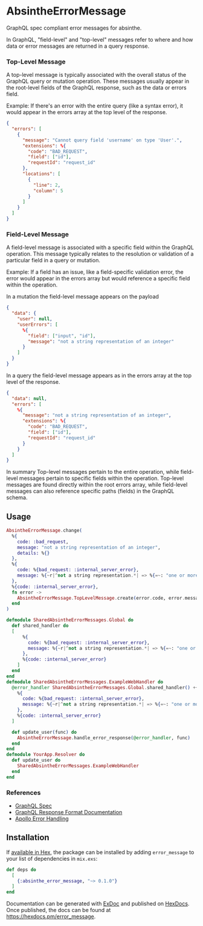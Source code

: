 # AbsintheErrorMessage

GraphQL spec compliant error messages for absinthe.

In GraphQL, "field-level" and "top-level" messages refer to where and how data or error messages are returned in a query response.

### Top-Level Message

A top-level message is typically associated with the overall status of the GraphQL query or mutation operation.
These messages usually appear in the root-level fields of the GraphQL response, such as the data or errors field.

Example: If there's an error with the entire query (like a syntax error), it would appear in the errors array at
the top level of the response.

```json
{
  "errors": [
    {
      "message": "Cannot query field 'username' on type 'User'.",
      "extensions": %{
        "code": "BAD_REQUEST",
        "field": ["id"],
        "requestId": "request_id"
      },
      "locations": [
        {
          "line": 2,
          "column": 5
        }
      ]
    }
  ]
}
```

###  Field-Level Message

A field-level message is associated with a specific field within the GraphQL operation.
This message typically relates to the resolution or validation of a particular field in a query or mutation.

Example: If a field has an issue, like a field-specific validation error, the error would appear in the errors
array but would reference a specific field within the operation.

In a mutation the field-level message appears on the payload

```json
{
  "data": {
    "user": null,
    "userErrors": [
      %{
        "field": ["input", "id"],
        "message": "not a string representation of an integer"
      }
    ]
  }
}
```

In a query the field-level message appears as in the errors array at the top level of the response.

```json
{
  "data": null,
  "errors": [
    %{
      "message": "not a string representation of an integer",
      "extensions": %{
        "code": "BAD_REQUEST",
        "field": ["id"],
        "requestId": "request_id"
      }
    }
  ]
}
```

In summary Top-level messages pertain to the entire operation, while field-level messages pertain to specific fields within the operation. Top-level messages are found directly within the root errors array, while field-level messages can also reference specific paths (fields) in the GraphQL schema.

## Usage

```elixir
AbsintheErrorMessage.change(
  %{
    code: :bad_request,
    message: "not a string representation of an integer",
    details: %{}
  },
  %{
    code: %{bad_request: :internal_server_error},
    message: %{~r|^not a string representation.*| => %{=~: "one or more arguments are invalid"}}
  },
  %{code: :internal_server_error},
  fn error ->
    AbsintheErrorMessage.TopLevelMessage.create(error.code, error.message, error.details)
  end
)
```

```elixir
defmodule SharedAbsintheErrorMessages.Global do
  def shared_handler do
  [
      %{
        code: %{bad_request: :internal_server_error},
        message: %{~r|^not a string representation.*| => %{=~: "one or more arguments are invalid"}}
      },
      %{code: :internal_server_error}
    ]
  end
end
defmodule SharedAbsintheErrorMessages.ExampleWebHandler do
  @error_handler SharedAbsintheErrorMessages.Global.shared_handler() ++ [
    %{
      code: %{bad_request: :internal_server_error},
      message: %{~r|^not a string representation.*| => %{=~: "one or more arguments are invalid"}}
    },
    %{code: :internal_server_error}
  ]

  def update_user(func) do
    AbsintheErrorMessage.handle_error_response(@error_handler, func)
  end
end
defmodule YourApp.Resolver do
  def update_user do
    SharedAbsintheErrorMessages.ExampleWebHandler
  end
end
```

### References

* [GraphQL Spec](https://spec.graphql.org/)
* [GraphQL Response Format Documentation](https://spec.graphql.org/October2021/#sec-Response-Format)
* [Apollo Error Handling](https://www.apollographql.com/blog/full-stack-error-handling-with-graphql-apollo)

## Installation

If [available in Hex](https://hex.pm/docs/publish), the package can be installed
by adding `error_message` to your list of dependencies in `mix.exs`:

```elixir
def deps do
  [
    {:absinthe_error_message, "~> 0.1.0"}
  ]
end
```

Documentation can be generated with [ExDoc](https://github.com/elixir-lang/ex_doc)
and published on [HexDocs](https://hexdocs.pm). Once published, the docs can
be found at <https://hexdocs.pm/error_message>.

